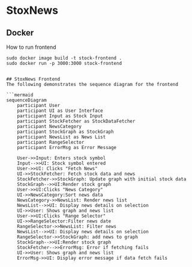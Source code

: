# StoxNews

## Docker
How to run frontend
```
sudo docker image build -t stock-frontend .
sudo docker run -p 3000:3000 stock-frontend


## StoxNews Frontend
The following demonstrates the sequence diagram for the frontend

```mermaid
sequenceDiagram
    participant User
    participant UI as User Interface
    participant Input as Stock Input
    participant StockFetcher as StockDataFetcher
    participant NewsCategory 
    participant StockGraph as StockGraph
    participant NewsList as News List
    participant RangeSelector
    participant ErrorMsg as Error Message

    User->>Input: Enters stock symbol
    Input-->>UI: Stock symbol entered
    User->>UI: Clicks "Fetch News"
    UI->>StockFetcher: Fetch stock data and news
    StockFetcher->>StockGraph: Update graph with initial stock data
    StockGraph-->>UI:Render stock graph
    User->>UI:Clicks "News Category"
    UI->>NewsCategory:Sort news data
    NewsCategory->>NewsList: Render news list
    NewsList-->>UI: Display news details on selection
    UI->>User: Shows graph and news list
    User->>UI:Clicks "Range Selector"
    UI->>RangeSelector:Filter news date
    RangeSelector->>NewsList: Filter news 
    NewsList-->>UI: Display news details on selection
    RangeSelector->>StockGraph: add news to graph
    StockGraph-->>UI:Render stock graph
    StockFetcher-->>ErrorMsg: Error if fetching fails
    UI->>User: Shows graph and news list
    ErrorMsg->>UI: Display error message if data fetch fails
```
